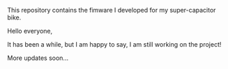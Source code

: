 This repository contains the fimware I developed for my super-capacitor bike.

Hello everyone, 

It has been a while, but I am happy to say, I am still working on the project!

More updates soon...